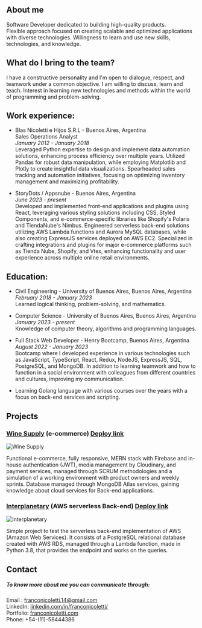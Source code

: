 <!--
**Nico0f/Nico0f** is a ✨ _special_ ✨ repository because its `README.md` (this file) appears on your GitHub profile.

Here are some ideas to get you started:

- 🔭 I’m currently working on ...
- 🌱 I’m currently learning ...
- 👯 I’m looking to collaborate on ...
- 🤔 I’m looking for help with ...
- 💬 Ask me about ...
- 📫 How to reach me: ...
- 😄 Pronouns: ...
- ⚡ Fun fact: ...
-->
## About me
Software Developer dedicated to building high-quality products. <br />
Flexible approach focused on creating scalable and optimized applications with diverse technologies. Willingness to learn and use new skills, technologies, and knowledge.

## What do I bring to the team?
I have a constructive personality and I'm open to dialogue, respect, and teamwork under a common objective. I am willing to discuss, learn and teach. Interest in learning new technologies and methods within the world of programming and problem-solving.

## Work experience:
- Blas Nicoletti e Hijos S.R.L - Buenos Aires, Argentina <br />
Sales Operations Analyst <br />
*January 2012 - January 2018* <br />
Leveraged Python expertise to design and implement data automation solutions, enhancing process efficiency over multiple years. Utilized Pandas for robust data manipulation, while employing Matplotlib and Plotly to create insightful data visualizations. Spearheaded sales tracking and automation initiatives, focusing on optimizing inventory management and maximizing profitability.


- StoryDots / Appsnube - Buenos Aires, Argentina <br />
*June 2023 - present* <br />
Developed and implemented front-end applications and plugins using React, leveraging various styling solutions including CSS, Styled Components, and e-commerce-specific libraries like Shopify's Polaris and TiendaNube's Nimbus. Engineered serverless back-end solutions utilizing AWS Lambda functions and Aurora MySQL databases, while also creating ExpressJS services deployed on AWS EC2. Specialized in crafting integrations and plugins for major e-commerce platforms such as Tienda Nube, Shopify, and Vtex, enhancing functionality and user experience across multiple online retail environments.

## Education:
- Civil Engineering - University of Buenos Aires, Buenos Aires, Argentina <br />
*February 2018 - January 2023* <br />
Learned logical thinking, problem-solving, and mathematics.

- Computer Science - University of Buenos Aires, Buenos Aires, Argentina <br />
*January 2023 - present* <br />
Knowledge of computer theory, algorithms and programming languages.

- Full Stack Web Developer - Henry Bootcamp, Buenos Aires, Argentina <br />
*August 2022 - January 2023* <br />
Bootcamp where I developed experience in various technologies such as JavaScript, TypeScript, React, Redux, NodeJS, ExpressJS, SQL, PostgreSQL, and MongoDB. In addition to learning teamwork and how to function in a social environment with colleagues from different countries and cultures, improving my communication.

* Learning Golang language with various courses over the years with a focus on back-end services and scripting.


## Projects

### <ins>Wine Supply</ins> (e-commerce) [Deploy link](https://winesupply.vercel.app/)

![Wine Supply](https://user-images.githubusercontent.com/101240108/215006558-5f3092bd-af7a-419f-b2c9-bfd491ac0a3a.png)

Functional e-commerce, fully responsive, MERN stack with Firebase and in-house authentication (JWT), media management by Cloudinary, and payment services, managed through SCRUM methodologies and a simulation of a working environment with product owners and weekly sprints. Database managed through MongoDB Atlas services, gaining knowledge about cloud services for Back-end applications.

### <ins>Interplanetary</ins> (AWS serverless Back-end) [Deploy link](https://interplanetary.vercel.app/)

![interplanetary](https://user-images.githubusercontent.com/101240108/215007027-4832de61-8241-426e-927d-68fda062c302.png)

Simple project to test the serverless back-end implementation of AWS (Amazon Web Services). It consists of a PostgreSQL relational database created with AWS RDS, managed through a Lambda function, made in Python 3.8, that provides the endpoint and works on the queries. 

## Contact

##### To know more about me you can communicate through:
Email : franconicoletti.14@gmail.com <br />
LinkedIn: [linkedin.com/in/franconicoletti/](https://www.linkedin.com/in/franconicoletti/) <br />
Portfolio: [franconicoletti.com](https://www.franconicoletti.com/) <br />
Phone: +54-(11)-58444386 <br />
